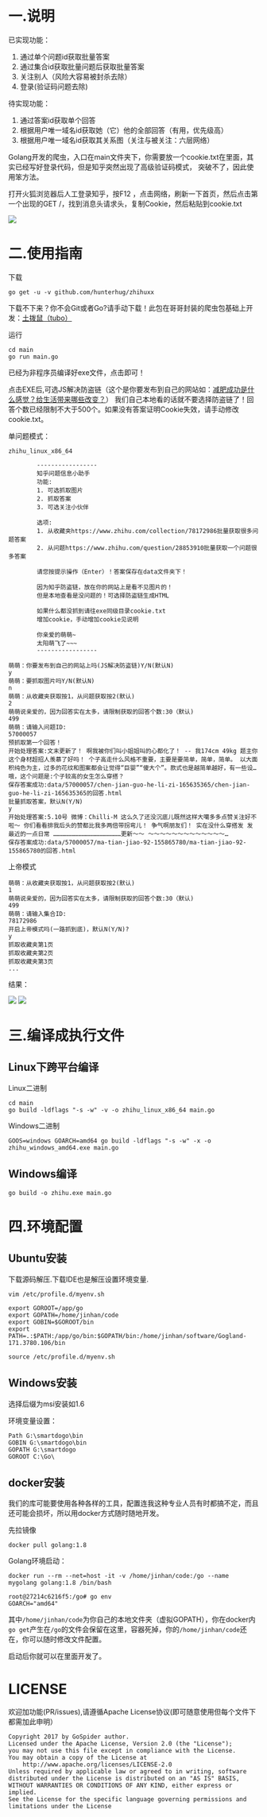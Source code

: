 # 一.说明

已实现功能： 

1. 通过单个问题id获取批量答案
2. 通过集合id获取批量问题后获取批量答案
3. 关注别人（风险大容易被封杀去除）
4. 登录(验证码问题去除)

待实现功能：

1. 通过答案id获取单个回答
2. 根据用户唯一域名id获取她（它）他的全部回答（有用，优先级高）
3. 根据用户唯一域名id获取其关系图（关注与被关注：六层网络）

Golang开发的爬虫，入口在main文件夹下，你需要放一个cookie.txt在里面，其实已经写好登录代码，但是知乎突然出现了高级验证码模式，
突破不了，因此使用笨方法。

打开火狐浏览器后人工登录知乎，按F12 ，点击网络，刷新一下首页，然后点击第一个出现的GET /，找到消息头请求头，复制Cookie，然后粘贴到cookie.txt

![](data/cookie.png)

# 二.使用指南

下载

```
go get -u -v github.com/hunterhug/zhihuxx
```

下载不下来？你不会Git或者Go?请手动下载！此包在哥哥封装的爬虫包基础上开发：[土拨鼠（tubo）](https://github.com/hunterhug/GoSpider)

运行

```
cd main
go run main.go
```

已经为非程序员编译好exe文件，点击即可！

点击EXE后,可选JS解决防盗链（这个是你要发布到自己的网站如：[减肥成功是什么感觉？给生活带来哪些改变？](http://www.lenggirl.com/zhihu/26613082-html/1.html)）
我们自己本地看的话就不要选择防盗链了！回答个数已经限制不大于500个。如果没有答案证明Cookie失效，请手动修改cookie.txt。

单问题模式：

```
zhihu_linux_x86_64 

        -----------------
        知乎问题信息小助手
        功能:
        1. 可选抓取图片
        2. 抓取答案
        3. 可选关注小伙伴

        选项:
        1. 从收藏夹https://www.zhihu.com/collection/78172986批量获取很多问题答案
        2. 从问题https://www.zhihu.com/question/28853910批量获取一个问题很多答案

        请您按提示操作（Enter）！答案保存在data文件夹下！

        因为知乎防盗链，放在你的网站上是看不见图片的！
        但是本地查看是没问题的！可选择防盗链生成HTML

        如果什么都没抓到请往exe同级目录cookie.txt
        增加cookie，手动增加cookie见说明

        你亲爱的萌萌~
        太阳萌飞了~~~
        -----------------
        
萌萌：你要发布到自己的网站上吗(JS解决防盗链)Y/N(默认N)
y
萌萌：要抓取图片吗Y/N(默认N)
n
萌萌：从收藏夹获取按1，从问题获取按2(默认)
2
萌萌说亲爱的，因为回答实在太多，请限制获取的回答个数:30（默认)
499
萌萌：请输入问题ID:
57000057
预抓取第一个回答！
开始处理答案:文末更新了！ 啊我被你们叫小姐姐叫的心都化了！ -- 我174cm 49kg 题主你这个身材超招人羡慕了好吗！ 个子高走什么风格不重要，主要是要简单，简单，简单。 以大面积纯色为主，过多的花纹和图案都会让觉得“巨婴”“傻大个”。款式也是越简单越好，有一些设…
哦，这个问题是:个子较高的女生怎么穿搭？
保存答案成功:data/57000057/chen-jian-guo-he-li-zi-165635365/chen-jian-guo-he-li-zi-165635365的回答.html
批量抓取答案，默认N(Y/N)
y
开始处理答案:5.10号 微博：Chilli-M 这么久了还没沉底儿既然这样大噶多多点赞关注好不啦～ 你们看看排我后头的赞都比我多两倍带拐弯儿！ 争气啊朋友们！ 实在没什么穿搭发 发最近的一点日常 …………………………………………………更新～～ ～～～～～～～～～～～～～…
保存答案成功:data/57000057/ma-tian-jiao-92-155865780/ma-tian-jiao-92-155865780的回答.html

```

上帝模式

```
萌萌：从收藏夹获取按1，从问题获取按2(默认)
1
萌萌说亲爱的，因为回答实在太多，请限制获取的回答个数:30（默认)
499
萌萌：请输入集合ID:
78172986
开启上帝模式吗(一路抓到底)，默认N(Y/N)?
y
抓取收藏夹第1页
抓取收藏夹第2页
抓取收藏夹第3页
...
```

结果：

![](data/1.png)
![](data/2.png)

# 三.编译成执行文件

## Linux下跨平台编译

Linux二进制
```
cd main
go build -ldflags "-s -w" -v -o zhihu_linux_x86_64 main.go
```

Windows二进制
```
GOOS=windows GOARCH=amd64 go build -ldflags "-s -w" -x -o zhihu_windows_amd64.exe main.go 
```

## Windows编译

```
go build -o zhihu.exe main.go
```

# 四.环境配置

## Ubuntu安装

下载源码解压.下载IDE也是解压设置环境变量.

```
vim /etc/profile.d/myenv.sh

export GOROOT=/app/go
export GOPATH=/home/jinhan/code
export GOBIN=$GOROOT/bin
export PATH=.:$PATH:/app/go/bin:$GOPATH/bin:/home/jinhan/software/Gogland-171.3780.106/bin

source /etc/profile.d/myenv.sh
```

## Windows安装

[](https://yun.baidu.com/s/1jHKUGZG) 选择后缀为msi安装如1.6

环境变量设置：

```
Path G:\smartdogo\bin
GOBIN G:\smartdogo\bin
GOPATH G:\smartdogo
GOROOT C:\Go\
```

## docker安装

我们的库可能要使用各种各样的工具，配置连我这种专业人员有时都搞不定，而且还可能会损坏，所以用docker方式随时随地开发。

先拉镜像

```
docker pull golang:1.8
```

Golang环境启动：

```
docker run --rm --net=host -it -v /home/jinhan/code:/go --name mygolang golang:1.8 /bin/bash

root@27214c6216f5:/go# go env
GOARCH="amd64"
```

其中`/home/jinhan/code`为你自己的本地文件夹（虚拟GOPATH），你在docker内`go get`产生在`/go`的文件会保留在这里，容器死掉，你的`/home/jinhan/code`还在，你可以随时修改文件配置。

启动后你就可以在里面开发了。


# LICENSE

欢迎加功能(PR/issues),请遵循Apache License协议(即可随意使用但每个文件下都需加此申明）

```
Copyright 2017 by GoSpider author.
Licensed under the Apache License, Version 2.0 (the "License");
you may not use this file except in compliance with the License.
You may obtain a copy of the License at
    http://www.apache.org/licenses/LICENSE-2.0
Unless required by applicable law or agreed to in writing, software
distributed under the License is distributed on an "AS IS" BASIS,
WITHOUT WARRANTIES OR CONDITIONS OF ANY KIND, either express or implied.
See the License for the specific language governing permissions and
limitations under the License
```